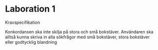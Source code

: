 # Laboration 1

Kravspecifikation


Konkordansen ska inte skilja på stora och små bokstäver. Användaren ska alltså kunna skriva in alla sökfrågor med små bokstäver, stora bokstäver eller godtycklig blandning


<p>
</p>
<h1></h1>



